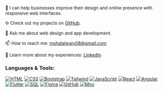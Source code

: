 🤝 I can help businesses improve their design and online presence with responsive web interfaces.

🌐 Check out my projects on [GitHub](https://github.com/mashael-awaji).

💬 Ask me about web design and app development.

📫 How to reach me: mshalalwajy08@gmail.com

📄 Learn more about my experiences: [LinkedIn](https://www.linkedin.com/in/mashael-awaji)

### Languages & Tools:
[![HTML](https://img.icons8.com/color/48/000000/html-5.png)](https://developer.mozilla.org/en-US/docs/Web/HTML) 
[![CSS](https://img.icons8.com/color/48/000000/css3.png)](https://developer.mozilla.org/en-US/docs/Web/CSS) 
[![Bootstrap](https://img.icons8.com/color/48/000000/bootstrap.png)](https://getbootstrap.com/) 
[![Tailwind](https://img.icons8.com/color/48/000000/tailwindcss.png)](https://tailwindcss.com/) 
[![JavaScript](https://img.icons8.com/color/48/000000/javascript.png)](https://developer.mozilla.org/en-US/docs/Web/JavaScript) 
[![React](https://img.icons8.com/color/48/000000/react-native.png)](https://reactjs.org/) 
[![Angular](https://img.icons8.com/color/48/000000/angularjs.png)](https://angular.io/) 
[![Flutter](https://img.icons8.com/color/48/000000/flutter.png)](https://flutter.dev/) 
[![SQL](https://img.icons8.com/color/48/000000/sql.png)](https://www.w3schools.com/sql/) 
[![Figma](https://img.icons8.com/color/48/000000/figma.png)](https://www.figma.com/) 
[![GitHub](https://img.icons8.com/color/48/000000/github.png)](https://github.com/) 
[![Miro](https://img.icons8.com/color/48/000000/miro.png)](https://miro.com/)
